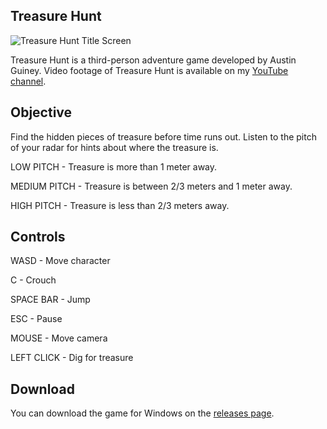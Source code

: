 ## Treasure Hunt
![Treasure Hunt Title Screen](https://i.imgur.com/yFEngDa.png)

Treasure Hunt is a third-person adventure game developed by Austin Guiney. Video footage of Treasure Hunt is available on my [YouTube channel](https://www.youtube.com/watch?v=OuPTj9gKzps).

## Objective
Find the hidden pieces of treasure before time runs out. Listen to the pitch of your radar for hints about where the treasure is.

LOW PITCH - Treasure is more than 1 meter away.

MEDIUM PITCH - Treasure is between 2/3 meters and 1 meter away.

HIGH PITCH - Treasure is less than 2/3 meters away.

## Controls

WASD - Move character

C - Crouch

SPACE BAR - Jump

ESC - Pause

MOUSE - Move camera

LEFT CLICK - Dig for treasure

## Download

You can download the game for Windows on the [releases page](https://github.com/pyreking/treasure-hunt/releases/tag/v1.0.0).
